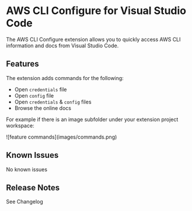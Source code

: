 # AWS CLI Configure for Visual Studio Code

The AWS CLI Configure extension allows you to quickly access AWS CLI information and docs from Visual Studio Code.


## Features

The extension adds commands for the following:
* Open `credentials` file
* Open `config` file
* Open `credentials` & `config` files
* Browse the online docs

For example if there is an image subfolder under your extension project workspace:

\!\[feature commands\]\(images/commands.png)



## Known Issues

No known issues

## Release Notes

See Changelog
